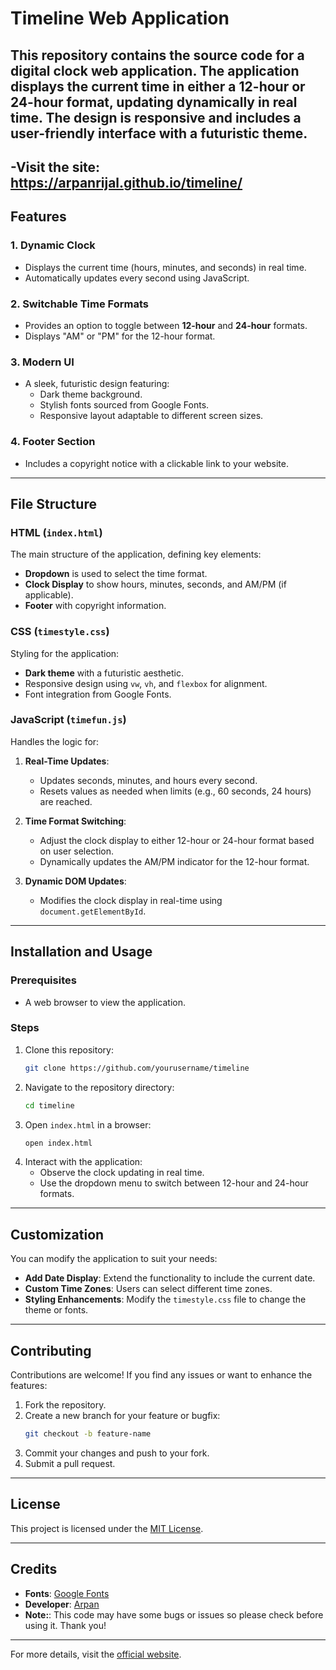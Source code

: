 # Timeline Web Application

This repository contains the source code for a **digital clock web application**. The application displays the current time in either a 12-hour or 24-hour format, updating dynamically in real time. The design is responsive and includes a user-friendly interface with a futuristic theme.
---
-Visit the site:  https://arpanrijal.github.io/timeline/
---
## Features

### 1. **Dynamic Clock**
- Displays the current time (hours, minutes, and seconds) in real time.
- Automatically updates every second using JavaScript.

### 2. **Switchable Time Formats**
- Provides an option to toggle between **12-hour** and **24-hour** formats.
- Displays "AM" or "PM" for the 12-hour format.

### 3. **Modern UI**
- A sleek, futuristic design featuring:
  - Dark theme background.
  - Stylish fonts sourced from Google Fonts.
  - Responsive layout adaptable to different screen sizes.

### 4. **Footer Section**
- Includes a copyright notice with a clickable link to your website.

---

## File Structure

### **HTML** (`index.html`)
The main structure of the application, defining key elements:
- **Dropdown** is used to select the time format.
- **Clock Display** to show hours, minutes, seconds, and AM/PM (if applicable).
- **Footer** with copyright information.

### **CSS** (`timestyle.css`)
Styling for the application:
- **Dark theme** with a futuristic aesthetic.
- Responsive design using `vw`, `vh`, and `flexbox` for alignment.
- Font integration from Google Fonts.

### **JavaScript** (`timefun.js`)
Handles the logic for:
1. **Real-Time Updates**:
   - Updates seconds, minutes, and hours every second.
   - Resets values as needed when limits (e.g., 60 seconds, 24 hours) are reached.

2. **Time Format Switching**:
   - Adjust the clock display to either 12-hour or 24-hour format based on user selection.
   - Dynamically updates the AM/PM indicator for the 12-hour format.

3. **Dynamic DOM Updates**:
   - Modifies the clock display in real-time using `document.getElementById`.

---

## Installation and Usage

### Prerequisites
- A web browser to view the application.

### Steps
1. Clone this repository:
   ```bash
   git clone https://github.com/yourusername/timeline
   ```
2. Navigate to the repository directory:
   ```bash
   cd timeline
   ```
3. Open `index.html` in a browser:
   ```bash
   open index.html
   ```
4. Interact with the application:
   - Observe the clock updating in real time.
   - Use the dropdown menu to switch between 12-hour and 24-hour formats.

---

## Customization

You can modify the application to suit your needs:
- **Add Date Display**: Extend the functionality to include the current date.
- **Custom Time Zones**: Users can select different time zones.
- **Styling Enhancements**: Modify the `timestyle.css` file to change the theme or fonts.

---

## Contributing
Contributions are welcome! If you find any issues or want to enhance the features:
1. Fork the repository.
2. Create a new branch for your feature or bugfix:
   ```bash
   git checkout -b feature-name
   ```
3. Commit your changes and push to your fork.
4. Submit a pull request.

---

## License
This project is licensed under the [MIT License](LICENSE).

---

## Credits
- **Fonts**: [Google Fonts](https://fonts.google.com)
- **Developer**: [Arpan](https://www.techguruji66.com)
- **Note:**: This code may have some bugs or issues so please check before using it. Thank you!

---

For more details, visit the [official website](https://www.techguruji66.com).

